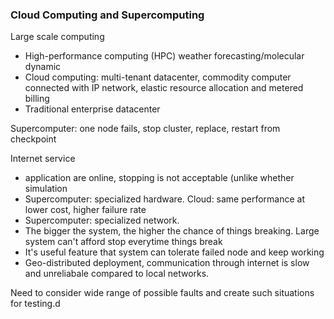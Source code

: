 ### Cloud Computing and Supercomputing

Large scale computing
- High-performance computing (HPC)  weather forecasting/molecular dynamic
- Cloud computing: multi-tenant datacenter, commodity computer connected with IP network, elastic resource allocation and metered billing
- Traditional enterprise datacenter

Supercomputer: one node fails, stop cluster, replace, restart from checkpoint

Internet service
- application are online, stopping is not acceptable (unlike whether simulation
- Supercomputer: specialized hardware. Cloud: same performance at lower cost, higher failure rate
- Supercomputer: specialized network.
- The bigger the system, the higher the chance of things breaking. Large system can't afford stop everytime things break
- It's useful feature that system can tolerate failed node and keep working
- Geo-distributed deployment, communication through internet is slow and unreliabale compared to local networks.

Need to consider wide range of possible faults and create such situations for testing.d
